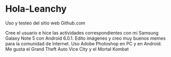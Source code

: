 # Hola-Leanchy

Uso y testeo del sitio web Github.com

Cree el usuario e hice las actividades correspondientes con mi Samsung Galaxy Note 5 con Android 6.0.1.
Edito imágenes y creo muy buenos memes para la comunidad de Internet.
Uso Adobe Photoshop en PC y en Android.
Me gusta el Grand Theft Auto Vice City y el Mortal Kombat
